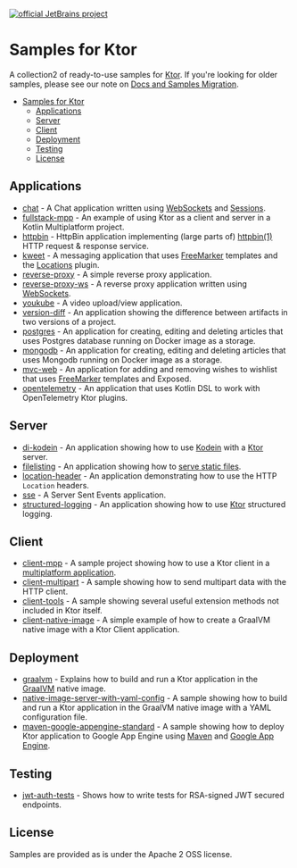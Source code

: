 [![official JetBrains project](https://jb.gg/badges/official-flat-square.svg)](https://confluence.jetbrains.com/display/ALL/JetBrains+on+GitHub)

# Samples for Ktor

A collection2 of ready-to-use samples for [Ktor](https://ktor.io). If you're looking for older samples, please see our
note on [Docs and Samples Migration](https://blog.jetbrains.com/ktor/2020/09/16/docs-and-samples-migration/).

- [Samples for Ktor](#samples-for-ktor)
  - [Applications](#applications)
  - [Server](#server)
  - [Client](#client)
  - [Deployment](#deployment)
  - [Testing](#testing)
  - [License](#license)

## Applications

- [chat](chat/README.md) - A Chat application written using [WebSockets](https://ktor.io/docs/websocket.html) and [Sessions](https://ktor.io/docs/sessions.html).
- [fullstack-mpp](fullstack-mpp/README.md) - An example of using Ktor as a client and server in a Kotlin Multiplatform
  project.
- [httpbin](httpbin/README.md) - HttpBin application implementing (large parts of) [httpbin(1)](https://httpbin.org/) HTTP request & response service.
- [kweet](kweet/README.md) - A messaging application that uses [FreeMarker](https://ktor.io/docs/freemarker.html) templates and the [Locations](https://ktor.io/docs/locations.html) plugin.
- [reverse-proxy](reverse-proxy/README.md) - A simple reverse proxy application.
- [reverse-proxy-ws](reverse-proxy-ws/README.md) - A reverse proxy application written using [WebSockets](https://ktor.io/docs/websocket.html).
- [youkube](youkube/README.md) - A video upload/view application.
- [version-diff](version-diff/README.md) - An application showing the difference between artifacts in two versions of a project.
- [postgres](postgres/README.md) - An application for creating, editing and deleting articles that uses Postgres database running on Docker image as a storage.
- [mongodb](mongodb/README.md) - An application for creating, editing and deleting articles that uses Mongodb running on Docker image as a storage.
- [mvc-web](mvc-web/README.md) - An application for adding and removing wishes to wishlist that uses [FreeMarker](https://ktor.io/docs/freemarker.html) templates and Exposed.
- [opentelemetry](opentelemetry/README.md) - An application that uses Kotlin DSL to work with OpenTelemetry Ktor plugins.

## Server

- [di-kodein](di-kodein/README.md) - An application showing how to use [Kodein](https://kodein.org)
  with a [Ktor](https://ktor.io) server.
- [filelisting](filelisting/README.md) - An application showing how to [serve static files](https://ktor.io/docs/serving-static-content.html).
- [location-header](location-header/README.md) - An application demonstrating how to use the HTTP `Location`
  headers.
- [sse](sse/README.md) - A Server Sent Events application.
- [structured-logging](structured-logging/README.md) - An application showing how to use [Ktor](https://ktor.io)
  structured logging.

## Client

- [client-mpp](client-mpp/README.md) - A sample project showing how to use a Ktor client in
  a [multiplatform application](https://ktor.io/docs/getting-started-ktor-client-multiplatform-mobile.html).
- [client-multipart](client-multipart/README.md) - A sample showing how to send multipart data with the HTTP client.
- [client-tools](client-tools/README.md) - A sample showing several useful extension methods not included in Ktor itself.
- [client-native-image](client-native-image/README.md) - A simple example of how to create a GraalVM native image with a Ktor Client application.

## Deployment

- [graalvm](graalvm/README.md) - Explains how to build and run a Ktor application in the [GraalVM](https://ktor.io/docs/graalvm.html) native image.
- [native-image-server-with-yaml-config](native-image-server-with-yaml-config/README.md) - A sample showing how to build and run a Ktor application in the GraalVM native image with a YAML configuration file.
- [maven-google-appengine-standard](maven-google-appengine-standard/README.md) - A sample showing how to deploy Ktor
  application to Google App Engine using [Maven](https://maven.apache.org/) and [Google App Engine](https://cloud.google.com/appengine/).

## Testing

- [jwt-auth-tests](jwt-auth-tests/README.md) - Shows how to write tests for RSA-signed JWT secured endpoints.

## License

Samples are provided as is under the Apache 2 OSS license.
